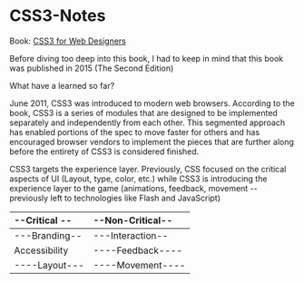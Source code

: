# CSS3-Notes

Book: [CSS3 for Web Designers](https://www.goodreads.com/book/show/37781370-css3-for-web-designers?ac=1&from_search=true&qid=pn32sNkpHC&rank=1)

Before diving too deep into this book, I had to keep in mind that this book was published in 2015 (The Second Edition)

What have a learned so far?

June 2011, CSS3 was introduced to modern web browsers. According to the book, CSS3 is a series of modules that are designed to be implemented separately and independently from each other. This segmented approach has enabled portions of the spec to move faster for others and has encouraged browser vendors to implement the pieces that are further along before the entirety of CSS3 is considered finished. 

CSS3 targets the experience layer. Previously, CSS focused on the critical aspects of UI (Layout, type, color, etc.) while CSS3 is introducing the experience layer to the game (animations, feedback, movement -- previously left to technologies like Flash and JavaScript)

|--Critical --|--Non-Critical--|
|:------------|:---------------|
|---Branding--|---Interaction--|
|Accessibility|----Feedback----|
|----Layout---|----Movement----|
